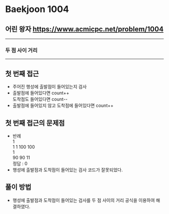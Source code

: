 Baekjoon 1004
=============
어린 왕자  <https://www.acmicpc.net/problem/1004>
---------------
- - -
### 두 점 사이 거리
- - -
## 첫 번째 접근
- 주어진 행성에 출발점이 들어있는지 검사
- 출발점에 들어있다면 count++  
도착점도 들어있다면 count--
- 출발점에 들어있지 않고 도착점에 들어있다면 count++
## 첫 번째 접근의 문제점
- 반례  
1  
1 1 100 100  
1  
90 90 11  
정답 : 0
- 행성에 출발점과 도착점이 들어있는 검사 코드가 잘못되었다.
## 풀이 방법
- 행성에 출발점과 도착점이 들어있는 검사를 두 점 사이의 거리 공식을 이용하여 해결하였다.